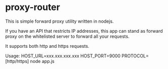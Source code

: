 # proxy-router

This is simple forward proxy utility written in nodejs. 

If you have an API that restricts IP addresses, this app can stand as forward proxy on the whitelisted server to forward all your requests.

It supports both http and https requests.

Usage:
HOST_URL=xxx.xxx.xxx.xxx HOST_PORT=9000 PROTOCOL=[http/https] node app.js
